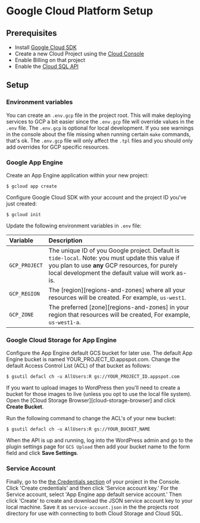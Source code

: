 # Google Cloud Platform Setup

## Prerequisites
* Install [Google Cloud SDK](https://cloud.google.com/sdk/)
* Create a new Cloud Project using the [Cloud Console][cloud-console]
* Enable Billing on that project
* Enable the [Cloud SQL API][cloud-sql-api-enable]


## Setup

### Environment variables

You can create an `.env.gcp` file in the project root. This will make 
deploying services to GCP a bit easier since the `.env.gcp` file will override 
values in the `.env` file. The `.env.gcp` is optional for local development. If 
you see warnings in the console about the file missing when running certain `make` 
commands, that's ok. The `.env.gcp` file will only affect the `.tpl` files and you 
should only add overrides for GCP specific resources. 

### Google App Engine

Create an App Engine application within your new project:

```
$ gcloud app create
```

Configure Google Cloud SDK with your account and the project ID you've just created:

```
$ gcloud init
```

Update the following environment variables in `.env` file:

| Variable | Description |
| :--- | :--- |
| `GCP_PROJECT` | The unique ID of you Google project. Default is `tide-local`. Note: you must update this value if you plan to use **any** GCP resources, for purely local development the default value will work as-is. |
| `GCP_REGION` | The [region][regions-and-zones] where all your resources will be created. For example, `us-west1`. |
| `GCP_ZONE` | The preferred [zone][regions-and-zones] in your region that resources will be created, For example, `us-west1-a`. |

### Google Cloud Storage for App Engine

Configure the App Engine default GCS bucket for later use. The default App Engine 
bucket is named YOUR_PROJECT_ID.appspot.com. Change the default Access Control 
List (ACL) of that bucket as follows:

```
$ gsutil defacl ch -u AllUsers:R gs://YOUR_PROJECT_ID.appspot.com
```

If you want to upload images to WordPress then you'll need to create a bucket for 
those images to live (unless you opt to use the local file system). Open the 
[Cloud Storage Browser][cloud-storage-browser] and click **Create Bucket**.

Run the following command to change the ACL's of your new bucket:

```
$ gsutil defacl ch -u AllUsers:R gs://YOUR_BUCKET_NAME
```

When the API is up and running, log into the WordPress admin and go to the plugin 
settings page for `GCS Upload` then add your bucket name to the form field and 
click **Save Settings**.

### Service Account

Finally, go to the [the Credentials section][credentials-section] of your project 
in the Console. Click 'Create credentials' and then click 'Service account key.' 
For the Service account, select 'App Engine app default service account.' Then 
click 'Create' to create and download the JSON service account key to your local 
machine. Save it as `service-account.json` in the the projects root directory for 
use with connecting to both Cloud Storage and Cloud SQL.

[cloud-console]: https://console.cloud.google.com/
[cloud-sql-api-enable]: https://console.cloud.google.com/flows/enableapi?apiid=sqladmin
[gcloud-sdk]: https://cloud.google.com/sdk/
[gsutil]: https://cloud.google.com/storage/docs/gsutil_install
[credentials-section]: https://console.cloud.google.com/apis/credentials/